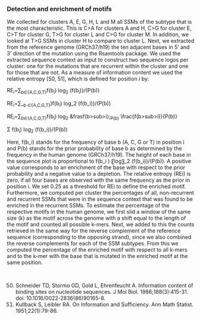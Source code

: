 <H3>Detection and enrichment of motifs</H3>

We collected for clusters A, E, G, H, L and M all SSMs of the subtype that is the most characteristic. This is C>A for clusters A and H, C>G for cluster E, C>T for cluster G, T>G for cluster L and C>G for cluster M. In addition, we looked at T>G SSMs in cluster H to compare to cluster L. Next, we extracted from the reference genome (GRCh37/h19) the ten adjacent bases in 5’ and 3’ direction of the mutation using the Rsamtools package. We used the extracted sequence context as input to construct two sequence logos per cluster: one for the mutations that are recurrent within the cluster and one for those that are not. As a measure of information content we used the relative entropy [50, 51], which is defined for position <em>i</em> by:

RE<sub>i</sub>=∑<sub>b∈{A,C,G,T}</sub>f(b<sub>i</sub>) log<sub>2</sub>  (f(b<sub>i</sub>))/(P(b))

RE<sub>i</sub>=∑_<sub>b ∈{A,C,G,T}</sub>)f(b<sub>i</sub>) log_2  (f(b_i))/(P(b))

RE<sub>i</sub>=∑<sub>b∈{A,C,G,T}</sub>f(b<sub>i</sub>) log<sub>2</sub> &frasf(b>sub>i</sub>);<sub>P(b)</sub>
\frac{f(b>sub>i</sub>)}{P(b)}

<p>
    <span>&Sigma;</span>
    f(b<sub>i</sub>) log<sub>2</sub>  (f(b_i))/(P(b))
</p>

Here, f(b_i) stands for the frequency of base b (A, C, G or T) in position i and P(b) stands for the prior probability of base b as determined by the frequency in the human genome (GRCh37/h19). The height of each base in the sequence plot is proportional to f(b_i ) 〖log〗_2  (f(b_i))/(P(b)). A positive value corresponds to an enrichment of the base with respect to the prior probability and a negative value to a depletion. The relative entropy (REi) is zero, if all four bases are observed with the same frequency as the prior in position i. We set 0.25 as a threshold for REi to define the enriched motif. Furthermore, we computed per cluster the percentages of all, non-recurrent and recurrent SSMs that were in the sequence context that was found to be enriched in the recurrent SSMs. To estimate the percentage of the respective motifs in the human genome, we first slid a window of the same size (k) as the motif across the genome with a shift equal to the length of the motif and counted all possible k-mers. Next, we added to this the counts retrieved in the same way for the reverse complement of the reference sequence (corresponding to the opposing strand), since we also combined the reverse complements for each of the SSM subtypes. From this we computed the percentage of the enriched motif with respect to all k-mers and to the k-mer with the base that is mutated in the enriched motif at the same position.

<br>

50.	Schneider TD, Stormo GD, Gold L, Ehrenfeucht A. Information content of binding sites on nucleotide sequences. J Mol Biol. 1986;188(3):415-31. doi: 10.1016/0022-2836(86)90165-8.<br>
51.	Kullback S, Leibler RA. On Information and Sufficiency. Ann Math Statist. 1951;22(1):79-86.
